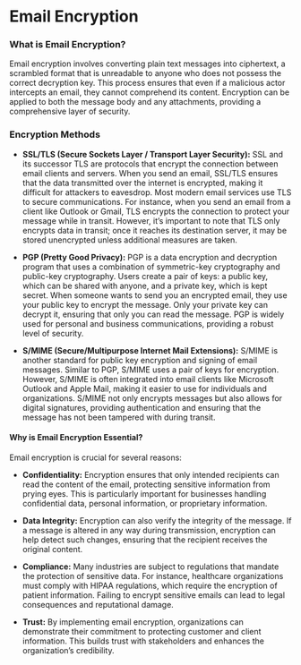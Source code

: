 # Email Encryption
### **What is Email Encryption?**

Email encryption involves converting plain text messages into ciphertext, a scrambled format that is unreadable to anyone who does not possess the correct decryption key. This process ensures that even if a malicious actor intercepts an email, they cannot comprehend its content. Encryption can be applied to both the message body and any attachments, providing a comprehensive layer of security.

### Encryption Methods
-   **SSL/TLS (Secure Sockets Layer / Transport Layer Security):** SSL and its successor TLS are protocols that encrypt the connection between email clients and servers. When you send an email, SSL/TLS ensures that the data transmitted over the internet is encrypted, making it difficult for attackers to eavesdrop. Most modern email services use TLS to secure communications. For instance, when you send an email from a client like Outlook or Gmail, TLS encrypts the connection to protect your message while in transit. However, it’s important to note that TLS only encrypts data in transit; once it reaches its destination server, it may be stored unencrypted unless additional measures are taken.
    
-   **PGP (Pretty Good Privacy):** PGP is a data encryption and decryption program that uses a combination of symmetric-key cryptography and public-key cryptography. Users create a pair of keys: a public key, which can be shared with anyone, and a private key, which is kept secret. When someone wants to send you an encrypted email, they use your public key to encrypt the message. Only your private key can decrypt it, ensuring that only you can read the message. PGP is widely used for personal and business communications, providing a robust level of security.
    
-   **S/MIME (Secure/Multipurpose Internet Mail Extensions):** S/MIME is another standard for public key encryption and signing of email messages. Similar to PGP, S/MIME uses a pair of keys for encryption. However, S/MIME is often integrated into email clients like Microsoft Outlook and Apple Mail, making it easier to use for individuals and organizations. S/MIME not only encrypts messages but also allows for digital signatures, providing authentication and ensuring that the message has not been tampered with during transit.

#### **Why is Email Encryption Essential?**

Email encryption is crucial for several reasons:

-   **Confidentiality:** Encryption ensures that only intended recipients can read the content of the email, protecting sensitive information from prying eyes. This is particularly important for businesses handling confidential data, personal information, or proprietary information.
    
-   **Data Integrity:** Encryption can also verify the integrity of the message. If a message is altered in any way during transmission, encryption can help detect such changes, ensuring that the recipient receives the original content.
    
-   **Compliance:** Many industries are subject to regulations that mandate the protection of sensitive data. For instance, healthcare organizations must comply with HIPAA regulations, which require the encryption of patient information. Failing to encrypt sensitive emails can lead to legal consequences and reputational damage.
    
-   **Trust:** By implementing email encryption, organizations can demonstrate their commitment to protecting customer and client information. This builds trust with stakeholders and enhances the organization’s credibility.
<!--stackedit_data:
eyJoaXN0b3J5IjpbMTkxMTg1MDc5Ml19
-->